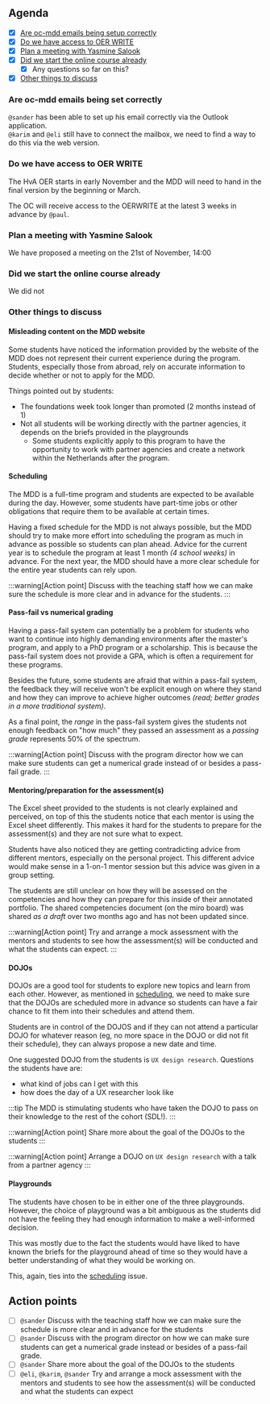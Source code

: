 ## Agenda

- [x] [Are oc-mdd emails being setup correctly](#are-oc-mdd-emails-being-setup-correctly)
- [x] [Do we have access to OER WRITE](#do-we-have-access-to-oer-write)
- [x] [Plan a meeting with Yasmine Salook](#plan-a-meeting-with-yasmine-salook)
- [x] [Did we start the online course already](#did-we-start-the-online-course-already)
  - [x] Any questions so far on this?
- [x] [Other things to discuss](#other-things-to-discuss)

### Are oc-mdd emails being set correctly

`@sander` has been able to set up his email correctly via the Outlook application.<br/>
`@karim` and `@eli` still have to connect the mailbox, we need to find a way to do this via the web version.

### Do we have access to OER WRITE

The HvA OER starts in early November and the MDD will need to hand in the final version by the beginning or March.

The OC will receive access to the OERWRITE at the latest 3 weeks in advance by `@paul`.

### Plan a meeting with Yasmine Salook

We have proposed a meeting on the <time datetime="2023-11-21 14:00">21st of November, 14:00</time>

### Did we start the online course already

We did not

### Other things to discuss

#### Misleading content on the MDD website

Some students have noticed the information provided by the website of the MDD does not represent their current experience during the program. Students, especially those from abroad, rely on accurate information to decide whether or not to apply for the MDD.

Things pointed out by students:

- The foundations week took longer than promoted (2 months instead of 1)
- Not all students will be working directly with the partner agencies, it depends on the briefs provided in the playgrounds
  - Some students explicitly apply to this program to have the opportunity to work with partner agencies and create a network within the Netherlands after the program.

#### Scheduling

The MDD is a full-time program and students are expected to be available during the day. However, some students have part-time jobs or other obligations that require them to be available at certain times.

Having a fixed schedule for the MDD is not always possible, but the MDD should try to make more effort into scheduling the program as much in advance as possible so students can plan ahead. Advice for the current year is to schedule the program at least 1 month _(4 school weeks)_ in advance. For the next year, the MDD should have a more clear schedule for the entire year students can rely upon.

:::warning[Action point]
Discuss with the teaching staff how we can make sure the schedule is more clear and in advance for the students.
:::

#### Pass-fail vs numerical grading

Having a pass-fail system can potentially be a problem for students who want to continue into highly demanding environments after the master's program, and apply to a PhD program or a scholarship. This is because the pass-fail system does not provide a GPA, which is often a requirement for these programs.

Besides the future, some students are afraid that within a pass-fail system, the feedback they will receive won't be explicit enough on where they stand and how they can improve to achieve higher outcomes _(read; better grades in a more traditional system)_.

As a final point, the _range_ in the pass-fail system gives the students not enough feedback on "how much" they passed an assessment as a _passing grade_ represents 50% of the spectrum.

:::warning[Action point]
Discuss with the program director how we can make sure students can get a numerical grade instead of or besides a pass-fail grade.
:::

#### Mentoring/preparation for the assessment(s)

The Excel sheet provided to the students is not clearly explained and perceived, on top of this the students notice that each mentor is using the Excel sheet differently. This makes it hard for the students to prepare for the assessment(s) and they are not sure what to expect.

Students have also noticed they are getting contradicting advice from different mentors, especially on the personal project. This different advice would make sense in a 1-on-1 mentor session but this advice was given in a group setting.

The students are still unclear on how they will be assessed on the competencies and how they can prepare for this inside of their annotated portfolio. The shared competencies document (on the miro board) was shared _as a draft_ over two months ago and has not been updated since.

:::warning[Action point]
Try and arrange a mock assessment with the mentors and students to see how the assessment(s) will be conducted and what the students can expect.
:::

#### DOJOs

DOJOs are a good tool for students to explore new topics and learn from each other. However, as mentioned in [scheduling](#scheduling), we need to make sure that the DOJOs are scheduled more in advance so students can have a fair chance to fit them into their schedules and attend them.

Students are in control of the DOJOS and if they can not attend a particular DOJO for whatever reason (eg, no more space in the DOJO or did not fit their schedule), they can always propose a new date and time.

One suggested DOJO from the students is `UX design research`. Questions the students have are:

- what kind of jobs can I get with this
- how does the day of a UX researcher look like

:::tip
The MDD is stimulating students who have taken the DOJO to pass on their knowledge to the rest of the cohort (SDL!).
:::

:::warning[Action point]
Share more about the goal of the DOJOs to the students
:::

:::warning[Action point]
Arrange a DOJO on `UX design research` with a talk from a partner agency
:::

#### Playgrounds

The students have chosen to be in either one of the three playgrounds. However, the choice of playground was a bit ambiguous as the students did not have the feeling they had enough information to make a well-informed decision.

This was mostly due to the fact the students would have liked to have known the briefs for the playground ahead of time so they would have a better understanding of what they would be working on.

This, again, ties into the [scheduling](#scheduling) issue.

## Action points

- [ ] `@sander` Discuss with the teaching staff how we can make sure the schedule is more clear and in advance for the students
- [ ] `@sander` Discuss with the program director on how we can make sure students can get a numerical grade instead or besides of a pass-fail grade.
- [ ] `@sander` Share more about the goal of the DOJOs to the students
- [ ] `@eli`, `@karim`, `@sander` Try and arrange a mock assessment with the mentors and students to see how the assessment(s) will be conducted and what the students can expect

